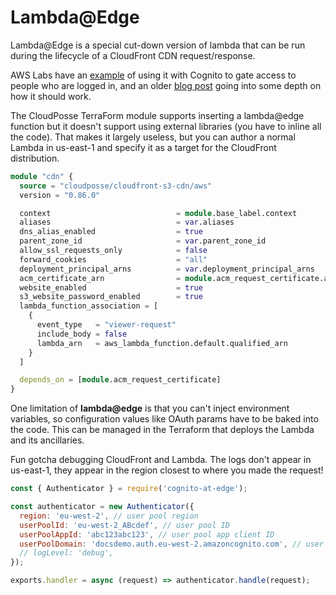 # Lambda@Edge

Lambda@Edge is a special cut-down version of lambda that can be run during the lifecycle of a CloudFront CDN request/response. 

AWS Labs have an [example](https://github.com/awslabs/cognito-at-edge) of using it with Cognito to gate access to people who are logged in, and an older [blog post](https://aws.amazon.com/blogs/networking-and-content-delivery/authorizationedge-how-to-use-lambdaedge-and-json-web-tokens-to-enhance-web-application-security/) going into some depth on how it should work.

The CloudPosse TerraForm module supports inserting a lambda@edge function but it doesn't support using external libraries (you have to inline all the code). That makes it largely useless, but you can author a normal Lambda in us-east-1 and specify it as a target for the CloudFront distribution. 

```terraform title="main.tf" linenums="10" hl_lines="15-21"
module "cdn" {
  source = "cloudposse/cloudfront-s3-cdn/aws"
  version = "0.86.0"

  context                            = module.base_label.context
  aliases                            = var.aliases
  dns_alias_enabled                  = true
  parent_zone_id                     = var.parent_zone_id
  allow_ssl_requests_only            = false
  forward_cookies                    = "all"
  deployment_principal_arns          = var.deployment_principal_arns
  acm_certificate_arn                = module.acm_request_certificate.arn
  website_enabled                    = true
  s3_website_password_enabled        = true
  lambda_function_association = [
    {
      event_type   = "viewer-request"
      include_body = false
      lambda_arn   = aws_lambda_function.default.qualified_arn
    }
  ]

  depends_on = [module.acm_request_certificate]
}
```

One limitation of **lambda@edge** is that you can't inject environment variables, so configuration values like OAuth params have to be baked into the code. This can be managed in the Terraform that deploys the Lambda and its ancillaries. 

Fun gotcha debugging CloudFront and Lambda. The logs don't appear in us-east-1, they appear in the region closest to where you made the request!

```js title="index.js" linenums="1"
const { Authenticator } = require('cognito-at-edge');

const authenticator = new Authenticator({
  region: 'eu-west-2', // user pool region
  userPoolId: 'eu-west-2_ABcdef', // user pool ID
  userPoolAppId: 'abc123abc123', // user pool app client ID
  userPoolDomain: 'docsdemo.auth.eu-west-2.amazoncognito.com', // user pool domain
  // logLevel: 'debug',
});

exports.handler = async (request) => authenticator.handle(request);
```

